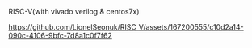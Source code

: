 RISC-V(with vivado verilog & centos7x)


https://github.com/LionelSeonuk/RISC_V/assets/167200555/c10d2a14-090c-4106-9bfc-7d8a1c0f7f62

